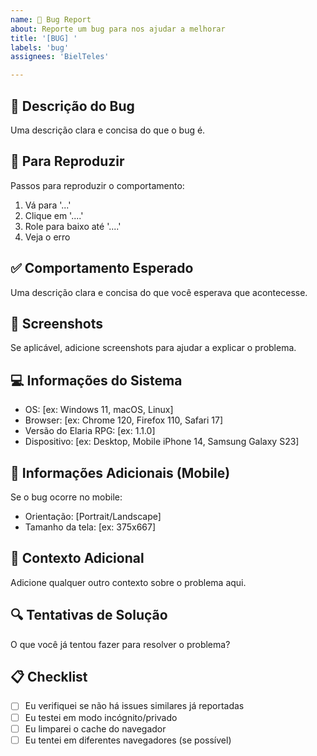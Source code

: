 ```yaml
---
name: 🐛 Bug Report
about: Reporte um bug para nos ajudar a melhorar
title: '[BUG] '
labels: 'bug'
assignees: 'BielTeles'

---
```


## 🐛 Descrição do Bug
Uma descrição clara e concisa do que o bug é.

## 🔄 Para Reproduzir
Passos para reproduzir o comportamento:
1. Vá para '...'
2. Clique em '....'
3. Role para baixo até '....'
4. Veja o erro

## ✅ Comportamento Esperado
Uma descrição clara e concisa do que você esperava que acontecesse.

## 📸 Screenshots
Se aplicável, adicione screenshots para ajudar a explicar o problema.

## 💻 Informações do Sistema
- OS: [ex: Windows 11, macOS, Linux]
- Browser: [ex: Chrome 120, Firefox 110, Safari 17]
- Versão do Elaria RPG: [ex: 1.1.0]
- Dispositivo: [ex: Desktop, Mobile iPhone 14, Samsung Galaxy S23]

## 📱 Informações Adicionais (Mobile)
Se o bug ocorre no mobile:
- Orientação: [Portrait/Landscape]
- Tamanho da tela: [ex: 375x667]

## 📝 Contexto Adicional
Adicione qualquer outro contexto sobre o problema aqui.

## 🔍 Tentativas de Solução
O que você já tentou fazer para resolver o problema?

## 📋 Checklist
- [ ] Eu verifiquei se não há issues similares já reportadas
- [ ] Eu testei em modo incógnito/privado
- [ ] Eu limparei o cache do navegador
- [ ] Eu tentei em diferentes navegadores (se possível) 